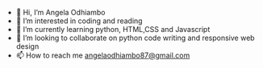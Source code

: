 - 👋 Hi, I’m Angela Odhiambo
- 👀 I’m interested in coding and reading 
- 🌱 I’m currently learning python, HTML,CSS and Javascript
- 💞️ I’m looking to collaborate on python code writing and responsive web design
- 📫 How to reach me angelaodhiambo87@gmail.com

<!---
Angelcoder87/Angelcoder87 is a ✨ special ✨ repository because its `README.md` (this file) appears on your GitHub profile.
You can click the Preview link to take a look at your changes.
--->

